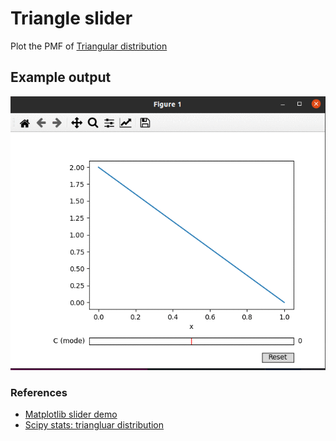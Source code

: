 # Triangle slider
Plot the PMF of [Triangular distribution](https://en.wikipedia.org/wiki/Triangular_distribution)

## Example output
<img src="triangle.gif" width="650">

### References
* [Matplotlib slider demo](https://matplotlib.org/stable/gallery/widgets/slider_demo.html)
* [Scipy stats: triangluar distribution](https://docs.scipy.org/doc/scipy/reference/generated/scipy.stats.triang.html)
